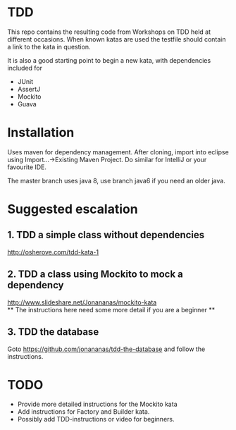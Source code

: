 TDD
=============

This repo contains the resulting code from Workshops on TDD held at different occasions.
When known katas are used the testfile should contain a link to the kata in question.

It is also a good starting point to begin a new kata, with dependencies included for
- JUnit
- AssertJ
- Mockito
- Guava

# Installation
Uses maven for dependency management. After cloning, import into eclipse using Import...->Existing Maven Project. Do similar for IntelliJ or your favourite IDE.

The master branch uses java 8, use branch java6 if you need an older java.

# Suggested escalation

## 1. TDD a simple class without dependencies
<http://osherove.com/tdd-kata-1>

## 2. TDD a class using Mockito to mock a dependency 
<http://www.slideshare.net/Jonananas/mockito-kata></br>
** The instructions here need some more detail if you are a beginner **
 
## 3. TDD the database 
Goto <https://github.com/jonananas/tdd-the-database> and follow the instructions. 

# TODO
* Provide more detailed instructions for the Mockito kata
* Add instructions for Factory and Builder kata.
* Possibly add TDD-instructions or video for beginners.
